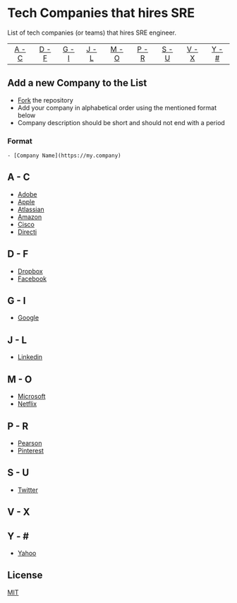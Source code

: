 # Tech Companies that hires SRE

List of tech companies (or teams) that hires SRE engineer.

|     |     |     |     |     |     |     |     |     |
|:-:  |:-:  |:-:  |:-:  |:-:  |:-:  |:-:  |:-:  |:-:  |
| [A - C](#a---c) | [D - F](#d---f) | [G - I](#g---i) | [J - L](#j---l) | [M - O](#m---o) | [P - R](#p---r) | [S - U](#s---u) | [V - X](#v---x) | [Y - \#](#y---) |

## Add a new Company to the List

- [Fork](https://guides.github.com/activities/forking) the repository
- Add your company in alphabetical order using the mentioned format below
- Company description should be short and should not end with a period

### Format

```
- [Company Name](https://my.company)
```

## A - C
- [Adobe](http://www.adobe.com/)
- [Apple](http://www.apple.com/)
- [Atlassian](http://www.atlassian.com/)
- [Amazon](http://amazon.com/)
- [Cisco](http://www.cisco.com/)
- [Directi](https://www.directi.com/)

## D - F
- [Dropbox](https://www.dropbox.com/)
- [Facebook](http://facebook.com/)

## G - I
- [Google](http://www.google.com/)


## J - L
- [Linkedin](http://www.linkedin.com/)

## M - O
- [Microsoft](http://www.microsoft.com/)
- [Netflix](http://www.netflix.com/)

## P - R
- [Pearson](https://www.pearson.com/)
- [Pinterest](http://www.pinterest.com/)

## S - U
- [Twitter](http://www.twitter.com/)

## V - X

## Y - \#
- [Yahoo](http://www.verizonmedia.com)

## License

[MIT](LICENSE)